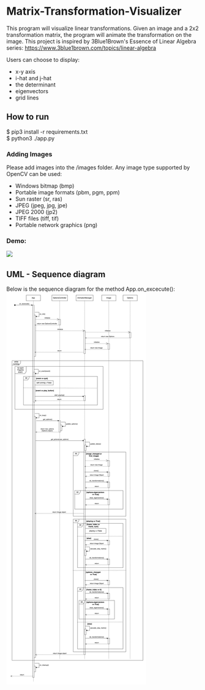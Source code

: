 # Matrix-Transformation-Visualizer
This program will visualize linear transformations. Given an image and a 2x2 transformation matrix, the program will animate the transformation on the image. This project is inspired by 3Blue1Brown's Essence of Linear Algebra series: https://www.3blue1brown.com/topics/linear-algebra

Users can choose to display:
- x-y axis
- i-hat and j-hat
- the determinant
- eigenvectors
- grid lines

## How to run
$ pip3 install -r requirements.txt<br>
$ python3 ./app.py

### Adding Images
Please add images into the /images folder.
Any image type supported by OpenCV can be used:
- Windows bitmap (bmp)
- Portable image formats (pbm, pgm, ppm)
- Sun raster (sr, ras)
- JPEG (jpeg, jpg, jpe)
- JPEG 2000 (jp2)
- TIFF files (tiff, tif)
- Portable network graphics (png)

### Demo:
![](image-transformation.gif)

## UML - Sequence diagram
Below is the sequence diagram for the method App.on_excecute():
![](sequence_diagram.jpeg)




